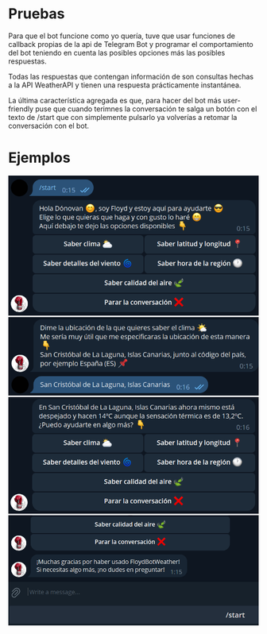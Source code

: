 # Pruebas

Para que el bot funcione como yo quería, tuve que usar funciones de callback propias de la api de Telegram Bot
y programar el comportamiento del bot teniendo en cuenta las posibles opciones más las posibles respuestas.

Todas las respuestas que contengan información de son consultas hechas a la API WeatherAPI y tienen una respuesta prácticamente instantánea.

La última característica agregada es que, para hacer del bot más user-friendly puse que cuando terimnes la conversación te salga un botón con el texto de /start que con simplemente pulsarlo ya volverías a retomar la conversación con el bot.

# Ejemplos
![Inicio de la conversación](/recursos/iniciodeconversacion.png)
![Respuesta del bot](/recursos/respuestadelbot.png)
![Respuesta del bot con la información](/recursos/respuestaconinfo.png)
![Fin de la conversación](/recursos/findelaconversacion.png)